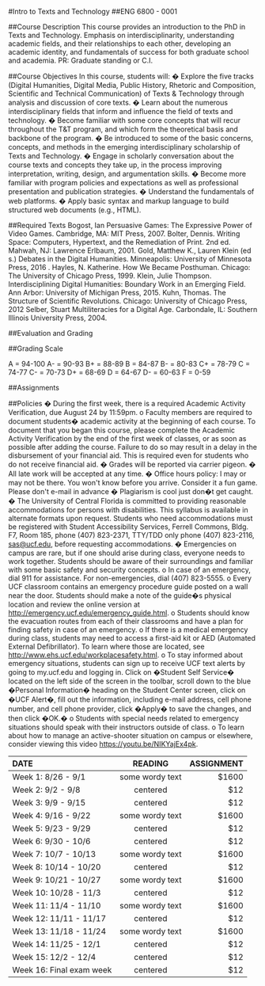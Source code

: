 ﻿#Intro to Texts and Technology
##ENG 6800 - 0001  

##Course Description
This course provides an introduction to the PhD in Texts and Technology. Emphasis on interdisciplinarity, understanding academic fields, and their relationships to each other, developing an academic identity, and fundamentals of success for both graduate school and academia. PR: Graduate standing or C.I.

##Course Objectives
In this course, students will:
�	Explore the five tracks (Digital Humanities, Digital Media, Public History, Rhetoric and Composition, Scientific and Technical Communication) of Texts & Technology through analysis and discussion of core texts.
�	Learn about the numerous interdisciplinary fields that inform and influence the field of texts and technology.
�	Become familiar with some core concepts that will recur throughout the T&T program, and which form the theoretical basis and backbone of the program.
�	Be introduced to some of the basic concerns, concepts, and methods in the emerging interdisciplinary scholarship of Texts and Technology.
�	Engage in scholarly conversation about the course texts and concepts they take up, in the process improving interpretation, writing, design, and argumentation skills.
�	Become more familiar with program policies and expectations as well as professional presentation and publication strategies.
�	Understand the fundamentals of web platforms.
�	Apply basic syntax and markup language to build structured web documents (e.g., HTML).

##Required Texts
Bogost, Ian Persuasive Games: The Expressive Power of Video Games. Cambridge, MA: MIT Press, 2007.
Bolter, Dennis. Writing Space: Computers, Hypertext, and the Remediation of Print. 2nd ed. Mahwah, NJ: Lawrence Erlbaum, 2001.
Gold, Matthew K., Lauren Klein (ed s.) Debates in the Digital Humanities. Minneapolis: University of Minnesota Press, 2016 .
Hayles, N. Katherine. How We Became Posthuman. Chicago: The University of Chicago Press, 1999.
Klein, Julie Thompson. Interdisciplining Digital Humanities: Boundary Work in an Emerging Field. Ann Arbor: University of Michigan Press, 2015.
Kuhn, Thomas. The Structure of Scientific Revolutions. Chicago: University of Chicago Press, 2012
Selber, Stuart Multiliteracies for a Digital Age. Carbondale, IL: Southern Illinois University Press, 2004.


##Evaluation and Grading

##Grading Scale

A 	= 	94-100
A- 	= 	90-93
B+ 	= 	88-89
B	=	84-87
B-	=	80-83
C+	= 	78-79
C 	= 	74-77
C- 	= 	70-73
D+	=	68-69
D	=	64-67
D-	=	60-63
F	=	0-59


##Assignments

##Policies
�	During the first week, there is a required Academic Activity Verification, due August 24 by 11:59pm.
o	Faculty members are required to document students� academic activity at the beginning of each course. To document that you began this course, please complete the Academic Activity Verification by the end of the first week of classes, or as soon as possible after adding the course. Failure to do so may result in a delay in the disbursement of your financial aid. This is required even for students who do not receive financial aid.
�	Grades will be reported via carrier pigeon.
�	All late work will be accepted at any time.
�	Office hours policy: I may or may not be there. You won't know before you arrive. Consider it a fun game. Please don't e-mail in advance
�	Plagiarism is cool just don�t get caught.
�	The University of Central Florida is committed to providing reasonable accommodations for persons with disabilities. This syllabus is available in alternate formats upon request. Students who need accommodations must be registered with Student Accessibility Services, Ferrell Commons, Bldg. F7, Room 185, phone (407) 823-2371, TTY/TDD only phone (407) 823-2116, sas@ucf.edu, before requesting accommodations.
�	Emergencies on campus are rare, but if one should arise during class, everyone needs to work together. Students should be aware of their surroundings and familiar with some basic safety and security concepts.
o	In case of an emergency, dial 911 for assistance. For non-emergencies, dial (407) 823-5555.
o	Every UCF classroom contains an emergency procedure guide posted on a wall near the door. Students should make a note of the guide�s physical location and review the online version at http://emergency.ucf.edu/emergency_guide.html.
o	Students should know the evacuation routes from each of their classrooms and have a plan for finding safety in case of an emergency.
o	If there is a medical emergency during class, students may need to access a first-aid kit or AED (Automated External Defibrillator). To learn where those are located, see http://www.ehs.ucf.edu/workplacesafety.html.
o	To stay informed about emergency situations, students can sign up to receive UCF text alerts by going to my.ucf.edu and logging in. Click on �Student Self Service� located on the left side of the screen in the toolbar, scroll down to the blue �Personal Information� heading on the Student Center screen, click on �UCF Alert�, fill out the information, including e-mail address, cell phone number, and cell phone provider, click �Apply� to save the changes, and then click �OK.�
o	Students with special needs related to emergency situations should speak with their instructors outside of class.
o	To learn about how to manage an active-shooter situation on campus or elsewhere, consider viewing this video https://youtu.be/NIKYajEx4pk.



| DATE                     | READING         | ASSIGNMENT |
| :----------------------- |:---------------:| ----------:|
|  Week 1: 8/26 - 9/1      | some wordy text | $1600      |
|  Week 2: 9/2 - 9/8       | centered        |   $12      |
|  Week 3: 9/9 - 9/15      | centered        |   $12      |
|  Week 4: 9/16 - 9/22     | some wordy text | $1600      |
|  Week 5: 9/23 - 9/29     | centered        |   $12      |
|  Week 6: 9/30 - 10/6     | centered        |   $12      |
|  Week 7: 10/7 - 10/13    | some wordy text | $1600      |
|  Week 8: 10/14 - 10/20   | centered        |   $12      |
|  Week 9: 10/21 - 10/27   | some wordy text | $1600      |
|  Week 10: 10/28 - 11/3   | centered        |   $12      |
|  Week 11: 11/4 - 11/10   | some wordy text | $1600      |
|  Week 12: 11/11 - 11/17  | centered        |   $12      |
|  Week 13: 11/18 - 11/24  | some wordy text | $1600      |
|  Week 14: 11/25 - 12/1   | centered        |   $12      |
|  Week 15: 12/2 - 12/4    | centered        |   $12      |
|  Week 16: Final exam week| centered        |   $12      |

